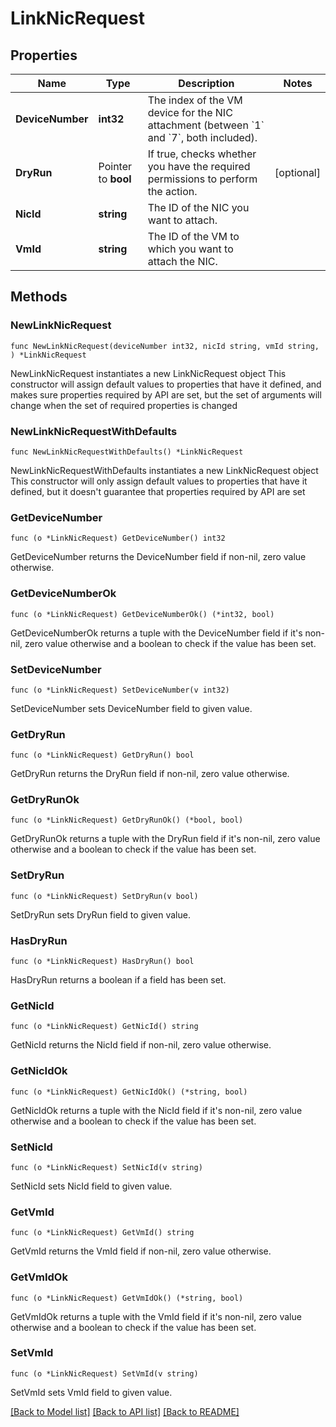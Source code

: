 # LinkNicRequest

## Properties

Name | Type | Description | Notes
------------ | ------------- | ------------- | -------------
**DeviceNumber** | **int32** | The index of the VM device for the NIC attachment (between &#x60;1&#x60; and &#x60;7&#x60;, both included). | 
**DryRun** | Pointer to **bool** | If true, checks whether you have the required permissions to perform the action. | [optional] 
**NicId** | **string** | The ID of the NIC you want to attach. | 
**VmId** | **string** | The ID of the VM to which you want to attach the NIC. | 

## Methods

### NewLinkNicRequest

`func NewLinkNicRequest(deviceNumber int32, nicId string, vmId string, ) *LinkNicRequest`

NewLinkNicRequest instantiates a new LinkNicRequest object
This constructor will assign default values to properties that have it defined,
and makes sure properties required by API are set, but the set of arguments
will change when the set of required properties is changed

### NewLinkNicRequestWithDefaults

`func NewLinkNicRequestWithDefaults() *LinkNicRequest`

NewLinkNicRequestWithDefaults instantiates a new LinkNicRequest object
This constructor will only assign default values to properties that have it defined,
but it doesn't guarantee that properties required by API are set

### GetDeviceNumber

`func (o *LinkNicRequest) GetDeviceNumber() int32`

GetDeviceNumber returns the DeviceNumber field if non-nil, zero value otherwise.

### GetDeviceNumberOk

`func (o *LinkNicRequest) GetDeviceNumberOk() (*int32, bool)`

GetDeviceNumberOk returns a tuple with the DeviceNumber field if it's non-nil, zero value otherwise
and a boolean to check if the value has been set.

### SetDeviceNumber

`func (o *LinkNicRequest) SetDeviceNumber(v int32)`

SetDeviceNumber sets DeviceNumber field to given value.


### GetDryRun

`func (o *LinkNicRequest) GetDryRun() bool`

GetDryRun returns the DryRun field if non-nil, zero value otherwise.

### GetDryRunOk

`func (o *LinkNicRequest) GetDryRunOk() (*bool, bool)`

GetDryRunOk returns a tuple with the DryRun field if it's non-nil, zero value otherwise
and a boolean to check if the value has been set.

### SetDryRun

`func (o *LinkNicRequest) SetDryRun(v bool)`

SetDryRun sets DryRun field to given value.

### HasDryRun

`func (o *LinkNicRequest) HasDryRun() bool`

HasDryRun returns a boolean if a field has been set.

### GetNicId

`func (o *LinkNicRequest) GetNicId() string`

GetNicId returns the NicId field if non-nil, zero value otherwise.

### GetNicIdOk

`func (o *LinkNicRequest) GetNicIdOk() (*string, bool)`

GetNicIdOk returns a tuple with the NicId field if it's non-nil, zero value otherwise
and a boolean to check if the value has been set.

### SetNicId

`func (o *LinkNicRequest) SetNicId(v string)`

SetNicId sets NicId field to given value.


### GetVmId

`func (o *LinkNicRequest) GetVmId() string`

GetVmId returns the VmId field if non-nil, zero value otherwise.

### GetVmIdOk

`func (o *LinkNicRequest) GetVmIdOk() (*string, bool)`

GetVmIdOk returns a tuple with the VmId field if it's non-nil, zero value otherwise
and a boolean to check if the value has been set.

### SetVmId

`func (o *LinkNicRequest) SetVmId(v string)`

SetVmId sets VmId field to given value.



[[Back to Model list]](../README.md#documentation-for-models) [[Back to API list]](../README.md#documentation-for-api-endpoints) [[Back to README]](../README.md)


